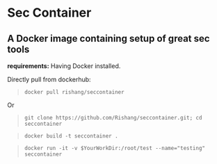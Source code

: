 # Sec Container

## A Docker image containing setup of great sec tools

**requirements:** Having Docker installed.

Directly pull from dockerhub:

> `docker pull rishang/seccontainer`

Or

> `git clone https://github.com/Rishang/seccontainer.git; cd seccontainer`

> `docker build -t seccontainer .`

> `docker run -it -v $YourWorkDir:/root/test --name="testing" seccontainer`
